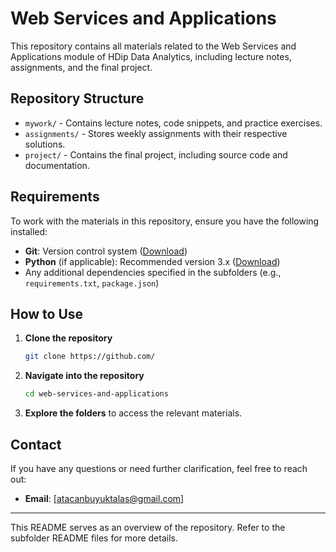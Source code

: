 # Web Services and Applications

This repository contains all materials related to the Web Services and Applications module of HDip Data Analytics, including lecture notes, assignments, and the final project.

## Repository Structure

- `mywork/` - Contains lecture notes, code snippets, and practice exercises.  
- `assignments/` - Stores weekly assignments with their respective solutions.  
- `project/` - Contains the final project, including source code and documentation.  

## Requirements

To work with the materials in this repository, ensure you have the following installed:

- **Git**: Version control system ([Download](https://git-scm.com/))  
- **Python** (if applicable): Recommended version 3.x ([Download](https://www.python.org/downloads/))  
- Any additional dependencies specified in the subfolders (e.g., `requirements.txt`, `package.json`)

## How to Use

1. **Clone the repository**  
   ```bash
   git clone https://github.com/
   ```
2. **Navigate into the repository**  
   ```bash
   cd web-services-and-applications
   ```
3. **Explore the folders** to access the relevant materials.

## Contact

If you have any questions or need further clarification, feel free to reach out:  

- **Email**: [atacanbuyuktalas@gmail.com]  

---

This README serves as an overview of the repository. Refer to the subfolder README files for more details.